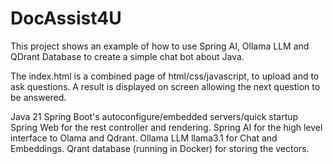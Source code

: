 # DocAssist4U

This project shows an example of how to use Spring AI, Ollama LLM and QDrant Database to create a simple chat bot about Java.

The index.html is a combined page of html/css/javascript, to upload and to ask questions.
A result is displayed on screen allowing the next question to be answered.

Java 21
Spring Boot's autoconfigure/embedded servers/quick startup
Spring Web for the rest controller and rendering.
Spring AI for the high level interface to Olama and Qdrant.
Ollama LLM llama3.1 for Chat and Embeddings.
Qrant database (running in Docker) for storing the vectors.


